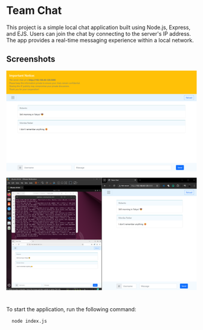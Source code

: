 
# Team Chat

This project is a simple local chat application built using Node.js, Express, and EJS. Users can join the chat by connecting to the server's IP address. The app provides a real-time messaging experience within a local network.

## Screenshots

![App Screenshot 2](https://github.com/im-w/Team_Chat/blob/main/Documents/Screenshot-2.png?raw=true)

![App Screenshot 1](https://github.com/im-w/Team_Chat/blob/main/Documents/Screenshot-1.png?raw=true)


#
To start the application, run the following command:


```bash
  node index.js
```
    
